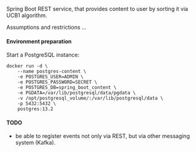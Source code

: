 Spring Boot REST service, that provides content to user by sorting it via UCB1 algorithm.

Assumptions and restrictions ...

#### Environment preparation

Start a PostgreSQL instance:

```
docker run -d \
    --name postgres-content \
    -e POSTGRES_USER=ADMIN \
    -e POSTGRES_PASSWORD=SECRET \
    -e POSTGRES_DB=spring_boot_content \
    -e PGDATA=/var/lib/postgresql/data/pgdata \
    -v /opt/postgresql_volume/:/var/lib/postgresql/data \
    -p 5432:5432 \
    postgres:13.2
```

#### TODO

- be able to register events not only via REST, but via other messaging system (Kafka).

